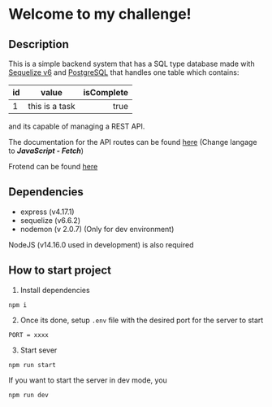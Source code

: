 # Welcome to my challenge!

## Description

This is a simple backend system that has a SQL type database made with [Sequelize v6](https://sequelize.org/master/) and [PostgreSQL](https://www.postgresql.org/) that handles one table which contains:

| id  |     value      | isComplete |
| --- | :------------: | ---------: |
| 1   | this is a task |       true |

and its capable of managing a REST API.

The documentation for the API routes can be found [here](https://documenter.getpostman.com/view/15167440/TzeXkSb5) (Change langage to _**JavaScript - Fetch**_)

Frotend can be found [here](https://github.com/)

## Dependencies

- express (v4.17.1)
- sequelize (v6.6.2)
- nodemon (v 2.0.7) (Only for dev environment)

NodeJS (v14.16.0 used in development) is also required

## How to start project

1. Install dependencies

```
npm i
```

2. Once its done, setup `.env` file with the desired port for the server to start

```
PORT = xxxx
```

3. Start sever

```
npm run start
```

If you want to start the server in dev mode, you

```
npm run dev
```
